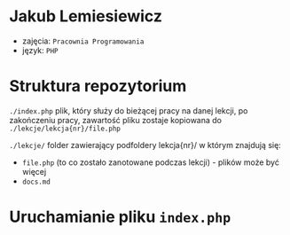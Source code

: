 # Jakub Lemiesiewicz
- zajęcia: ```Pracownia Programowania```
- język: ```PHP```

# Struktura repozytorium

```./index.php``` plik, który służy do bieżącej pracy na danej lekcji, po zakończeniu pracy, zawartość pliku
zostaje kopiowana do ```./lekcje/lekcja{nr}/file.php```


```./lekcje/``` folder zawierający podfoldery lekcja{nr}/ w którym znajdują się:
- ```file.php``` (to co zostało zanotowane podczas lekcji) - plików może być więcej
- ```docs.md```


# Uruchamianie pliku ```index.php```

